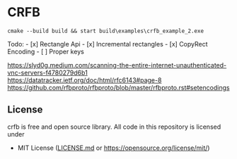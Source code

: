 # CRFB

```
cmake --build build && start build\examples\crfb_example_2.exe
```

Todo:
    - [x] Rectangle Api
    - [x] Incremental rectangles
    - [x] CopyRect Encoding
    - [ ] Proper keys

https://slyd0g.medium.com/scanning-the-entire-internet-unauthenticated-vnc-servers-f4780279d6b1
https://datatracker.ietf.org/doc/html/rfc6143#page-8
https://github.com/rfbproto/rfbproto/blob/master/rfbproto.rst#setencodings

## License
crfb is free and open source library. All code in this repository is licensed under
- MIT License ([LICENSE.md](https://github.com/Maksasj/crfb/blob/master/LICENSE.md) or https://opensource.org/license/mit/)